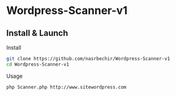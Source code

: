 # Wordpress-Scanner-v1

## Install & Launch

Install
```bash
git clone https://github.com/nasrbechir/Wordpress-Scanner-v1
cd Wordpress-Scanner-v1
```

Usage
```bash
php Scanner.php http://www.sitewordpress.com
```
